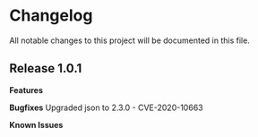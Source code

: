 # Changelog

All notable changes to this project will be documented in this file.

## Release 1.0.1

**Features**


**Bugfixes**
Upgraded json to 2.3.0 - CVE-2020-10663

**Known Issues**
